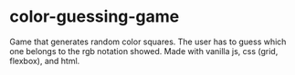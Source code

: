# color-guessing-game
Game that generates random color squares. The user has to guess which one belongs to the rgb notation showed.
Made with vanilla js, css (grid, flexbox), and html.
